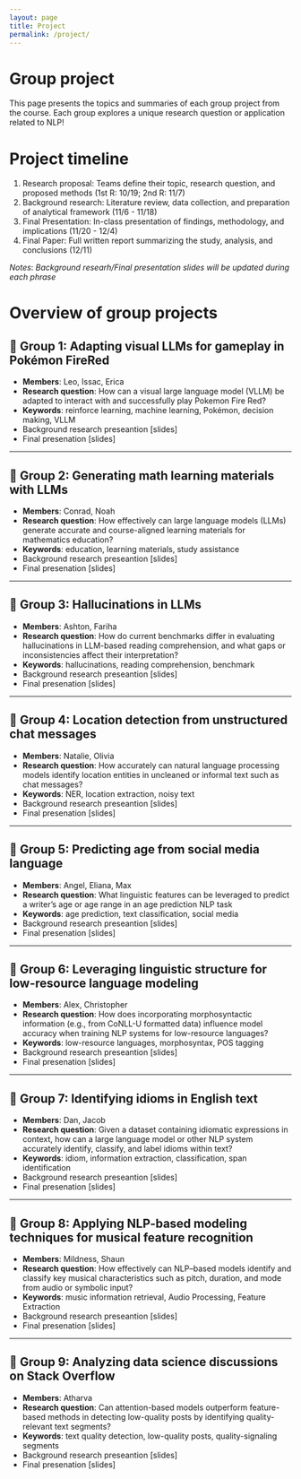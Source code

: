 ```yaml
---
layout: page
title: Project
permalink: /project/
---
```


# Group project

This page presents the topics and summaries of each group project from the course. Each group explores a unique research question or application related to NLP!

# Project timeline

1. Research proposal: Teams define their topic, research question, and proposed methods (1st R: 10/19; 2nd R: 11/7)   
2. Background research: Literature review, data collection, and preparation of analytical framework (11/6 - 11/18) 
3. Final Presentation: In-class presentation of findings, methodology, and implications (11/20 - 12/4)
4. Final Paper: Full written report summarizing the study, analysis, and conclusions (12/11)

*Notes*: *Background researh/Final presentation slides will be updated during each phrase*

# Overview of group projects

## 🔴 Group 1: Adapting visual LLMs for gameplay in Pokémon FireRed

- **Members**: Leo, Issac, Erica
- **Research question**: How can a visual large language model (VLLM) be adapted to interact with and successfully play Pokemon Fire Red?
- **Keywords**: reinforce learning, machine learning, Pokémon, decision making, VLLM
- Background research preseantion [slides]
- Final presenation [slides]

----

## 🔴 Group 2: Generating math learning materials with LLMs

- **Members**: Conrad, Noah
- **Research question**: How effectively can large language models (LLMs) generate accurate and course-aligned learning materials for mathematics education?
- **Keywords**: education, learning materials, study assistance
- Background research preseantion [slides]
- Final presenation [slides]

----

## 🔴 Group 3: Hallucinations in LLMs

- **Members**: Ashton, Fariha
- **Research question**: How do current benchmarks differ in evaluating hallucinations in LLM-based reading comprehension, and what gaps or inconsistencies affect their interpretation?
- **Keywords**: hallucinations, reading comprehension, benchmark
- Background research preseantion [slides]
- Final presenation [slides]

---

## 🔴 Group 4: Location detection from unstructured chat messages
- **Members**: Natalie, Olivia
- **Research question**: How accurately can natural language processing models identify location entities in uncleaned or informal text such as chat messages?
- **Keywords**: NER, location extraction, noisy text
- Background research preseantion [slides]
- Final presenation [slides]

---

## 🔴 Group 5: Predicting age from social media language
- **Members**: Angel, Eliana, Max 
- **Research question**: What linguistic features can be leveraged to predict a writer’s age or age range in an age prediction NLP task
- **Keywords**: age prediction, text classification, social media
- Background research preseantion [slides]
- Final presenation [slides]

---

## 🔴 Group 6: Leveraging linguistic structure for low-resource language modeling
- **Members**: Alex, Christopher
- **Research question**: How does incorporating morphosyntactic information (e.g., from CoNLL-U formatted data) influence model accuracy when training NLP systems for low-resource languages?
- **Keywords**: low-resource languages, morphosyntax, POS tagging
- Background research preseantion [slides]
- Final presenation [slides]

---

## 🔴 Group 7: Identifying idioms in English text
- **Members**: Dan, Jacob
- **Research question**: Given a dataset containing idiomatic expressions in context, how can a large language model or other NLP system accurately identify, classify, and label idioms within text?
- **Keywords**: idiom, information extraction, classification, span identification
- Background research preseantion [slides]
- Final presenation [slides]

---

## 🔴 Group 8: Applying NLP-based modeling techniques for musical feature recognition
- **Members**: Mildness, Shaun
- **Research question**: How effectively can NLP–based models identify and classify key musical characteristics such as pitch, duration, and mode from audio or symbolic input?
- **Keywords**: music information retrieval, Audio Processing, Feature Extraction
- Background research preseantion [slides]
- Final presenation [slides]

---

## 🔴 Group 9: Analyzing data science discussions on Stack Overflow
- **Members**: Atharva
- **Research question**: Can attention-based models outperform feature-based methods in detecting low-quality posts by identifying quality-relevant text segments?
- **Keywords**: text quality detection, low-quality posts, quality-signaling segments
- Background research preseantion [slides]
- Final presenation [slides]
